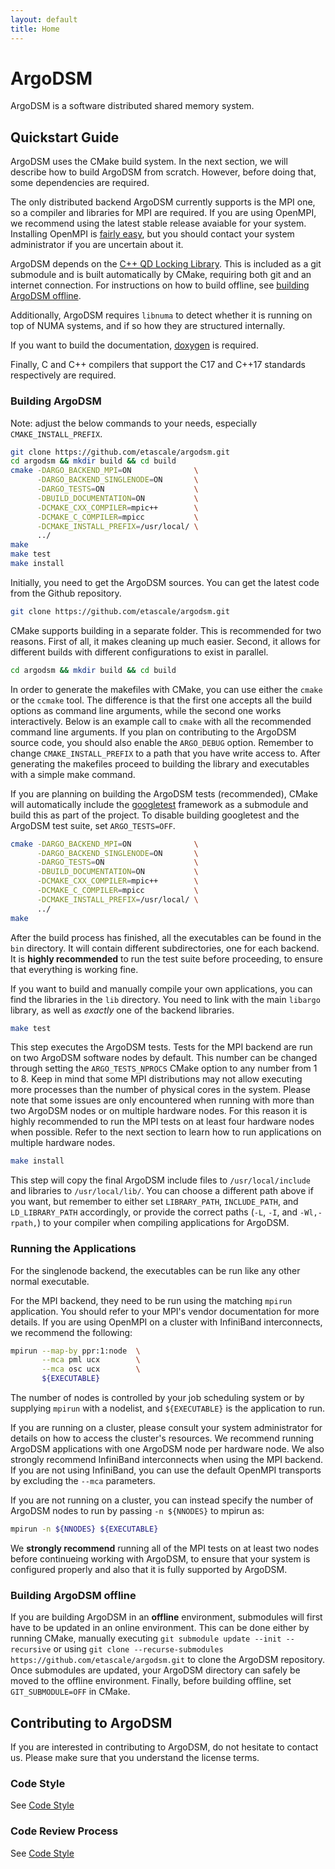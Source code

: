 ```yaml
---
layout: default
title: Home
---
```


# ArgoDSM

ArgoDSM is a software distributed shared memory system.

## Quickstart Guide

ArgoDSM uses the CMake build system. In the next section, we will describe how
to build ArgoDSM from scratch. However, before doing that, some dependencies are
required.

The only distributed backend ArgoDSM currently supports is the MPI one, so a
compiler and libraries for MPI are required. If you are using OpenMPI, we
recommend using the latest stable release avaiable for your system.
Installing OpenMPI is
[fairly easy](https://www.open-mpi.org/faq/?category=building#easy-build), but
you should contact your system administrator if you are uncertain about it.

ArgoDSM depends on the
[C++ QD Locking Library](https://github.com/davidklaftenegger/qd_library).
This is included as a git submodule and is built automatically by CMake,
requiring both git and an internet connection. For instructions on how to build
offline, see [building ArgoDSM offline](#building-argodsm-offline).

Additionally, ArgoDSM requires `libnuma` to detect whether it is running on top
of NUMA systems, and if so how they are structured internally.

If you want to build the documentation,
[doxygen](https://www.doxygen.nl/) is required.

Finally, C and C++ compilers that support the C17 and C++17 standards
respectively are required.

### Building ArgoDSM

Note: adjust the below commands to your needs, especially `CMAKE_INSTALL_PREFIX`.

``` bash
git clone https://github.com/etascale/argodsm.git
cd argodsm && mkdir build && cd build
cmake -DARGO_BACKEND_MPI=ON              \
      -DARGO_BACKEND_SINGLENODE=ON       \
      -DARGO_TESTS=ON                    \
      -DBUILD_DOCUMENTATION=ON           \
      -DCMAKE_CXX_COMPILER=mpic++        \
      -DCMAKE_C_COMPILER=mpicc           \
      -DCMAKE_INSTALL_PREFIX=/usr/local/ \
      ../
make
make test
make install
```

Initially, you need to get the ArgoDSM sources. You can get the latest code from
the Github repository.

``` bash
git clone https://github.com/etascale/argodsm.git
```

CMake supports building in a separate folder. This is recommended for two
reasons. First of all, it makes cleaning up much easier. Second, it allows for
different builds with different configurations to exist in parallel.

``` bash
cd argodsm && mkdir build && cd build
```

In order to generate the makefiles with CMake, you can use either the `cmake` or
the `ccmake` tool. The difference is that the first one accepts all the build
options as command line arguments, while the second one works interactively.
Below is an example call to `cmake` with all the recommended command line
arguments. If you plan on contributing to the ArgoDSM source code, you should
also enable the `ARGO_DEBUG` option. Remember to change `CMAKE_INSTALL_PREFIX`
to a path that you have write access to. After generating the makefiles proceed
to building the library and executables with a simple make command.

If you are planning on building the ArgoDSM tests (recommended), CMake will
automatically include the [googletest](https://github.com/google/googletest/)
framework as a submodule and build this as part of the project. To disable
building googletest and the ArgoDSM test suite, set `ARGO_TESTS=OFF`.

``` bash
cmake -DARGO_BACKEND_MPI=ON              \
      -DARGO_BACKEND_SINGLENODE=ON       \
      -DARGO_TESTS=ON                    \
      -DBUILD_DOCUMENTATION=ON           \
      -DCMAKE_CXX_COMPILER=mpic++        \
      -DCMAKE_C_COMPILER=mpicc           \
      -DCMAKE_INSTALL_PREFIX=/usr/local/ \
      ../
make
```

After the build process has finished, all the executables can be found in the
`bin` directory. It will contain different subdirectories, one for each backend.
It is **highly recommended** to run the test suite before proceeding, to ensure
that everything is working fine.

If you want to build and manually compile your own applications, you can find
the libraries in the `lib` directory. You need to link with the main `libargo`
library, as well as *exactly* one of the backend libraries.

``` bash
make test
```

This step executes the ArgoDSM tests. Tests for the MPI backend are run on two
ArgoDSM software nodes by default. This number can be changed through setting
the `ARGO_TESTS_NPROCS` CMake option to any number from 1 to 8. Keep in mind
that some MPI distributions may not allow executing more processes than the
number of physical cores in the system. Please note that some issues are only
encountered when running with more than two ArgoDSM nodes or on multiple
hardware nodes. For this reason it is highly recommended to run the MPI tests
on at least four hardware nodes when possible. Refer to the next section to
learn how to run applications on multiple hardware nodes.

``` bash
make install
```

This step will copy the final ArgoDSM include files to `/usr/local/include` and
libraries to `/usr/local/lib/`. You can choose a different path above if you
want, but remember to either set `LIBRARY_PATH`, `INCLUDE_PATH`, and
`LD_LIBRARY_PATH` accordingly, or provide the correct paths (`-L`, `-I`, and
`-Wl,-rpath,`) to your compiler when compiling applications for ArgoDSM.

### Running the Applications

For the singlenode backend, the executables can be run like any other normal
executable.

For the MPI backend, they need to be run using the matching `mpirun`
application. You should refer to your MPI's vendor documentation for more
details. If you are using OpenMPI on a cluster with InfiniBand interconnects, we
recommend the following:

``` bash
mpirun --map-by ppr:1:node  \
       --mca pml ucx        \
       --mca osc ucx        \
       ${EXECUTABLE}
```

The number of nodes is controlled by your job scheduling system or by supplying
`mpirun` with a nodelist, and `${EXECUTABLE}` is the application to run.

If you are running on a cluster, please consult your system administrator for
details on how to access the cluster's resources. We recommend running ArgoDSM
applications with one ArgoDSM node per hardware node. We also strongly recommend
InfiniBand interconnects when using the MPI backend. If you are not using
InfiniBand, you can use the default OpenMPI transports by excluding the `--mca`
parameters.

If you are not running on a cluster, you can instead specify the number of
ArgoDSM nodes to run by passing `-n ${NNODES}` to mpirun as:

``` bash
mpirun -n ${NNODES} ${EXECUTABLE}
```

We **strongly recommend** running all of the MPI tests on at least two nodes
before continueing working with ArgoDSM, to ensure that your system is
configured properly and also that it is fully supported by ArgoDSM.

### Building ArgoDSM offline
If you are building ArgoDSM in an **offline** environment, submodules will first
have to be updated in an online environment. This can be done either by running
CMake, manually executing `git submodule update --init --recursive` or using
`git clone --recurse-submodules https://github.com/etascale/argodsm.git` to clone
the ArgoDSM repository. Once submodules are updated, your ArgoDSM directory can
safely be moved to the offline environment. Finally, before building offline,
set `GIT_SUBMODULE=OFF` in CMake.

## Contributing to ArgoDSM

If you are interested in contributing to ArgoDSM, do not hesitate to contact us.
Please make sure that you understand the license terms.

### Code Style

See [Code Style](code-style.html)

### Code Review Process

See [Code Style](code-style.html)
